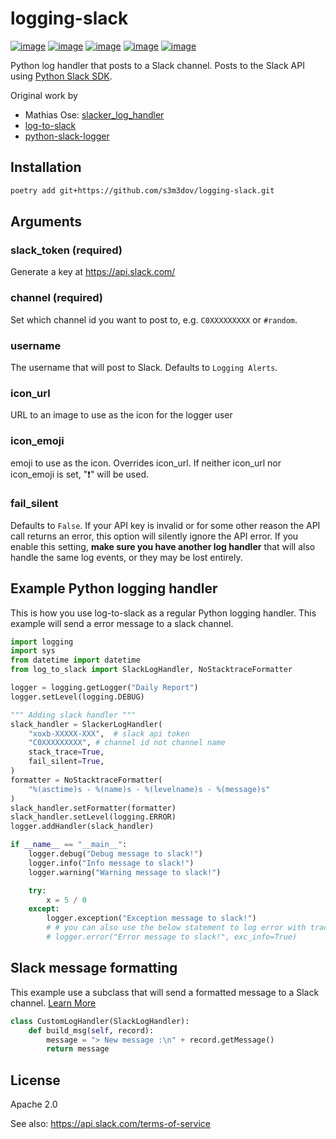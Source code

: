 # logging-slack

[![image](https://img.shields.io/pypi/v/log-to-slack.svg?style=flat-square)](https://pypi.python.org/pypi/log-to-slack)
[![image](https://img.shields.io/pypi/wheel/log-to-slack.svg?style=flat-square)](https://pypi.python.org/pypi/log-to-slack)
[![image](https://img.shields.io/pypi/format/log-to-slack.svg?style=flat-square)](https://pypi.python.org/pypi/log-to-slack)
[![image](https://img.shields.io/pypi/pyversions/log-to-slack.svg?style=flat-square)](https://pypi.python.org/pypi/log-to-slack)
[![image](https://img.shields.io/pypi/status/log-to-slack.svg?style=flat-square)](https://pypi.python.org/pypi/log-to-slack)

Python log handler that posts to a Slack channel. Posts to the Slack API
using [Python Slack SDK](https://github.com/slackapi/python-slack-sdk).

Original work by  
  - Mathias Ose: [slacker_log_handler](https://github.com/mathiasose/slacker_log_handler)
  - [log-to-slack](https://github.com/pandianmn/log_to_slack)
  - [python-slack-logger](https://github.com/junhwi/python-slack-logger/)

## Installation

``` bash
poetry add git+https://github.com/s3m3dov/logging-slack.git
```

## Arguments

### slack_token (required)

Generate a key at <https://api.slack.com/>

### channel (required)

Set which channel id you want to post to, e.g. `C0XXXXXXXXX` or `#random`.

### username

The username that will post to Slack. Defaults to `Logging Alerts`.

### icon_url

URL to an image to use as the icon for the logger user

### icon_emoji

emoji to use as the icon. Overrides icon_url. If neither icon_url nor
icon_emoji is set, ":heavy_exclamation_mark:" will be used.

### fail_silent

Defaults to `False`. If your API key is invalid or for some other reason
the API call returns an error, this option will silently ignore the API
error. If you enable this setting, **make sure you have another log
handler** that will also handle the same log events, or they may be lost
entirely.

## Example Python logging handler

This is how you use log-to-slack as a regular Python
logging handler. This example will send a error message to a slack
channel.

``` python
import logging
import sys
from datetime import datetime
from log_to_slack import SlackLogHandler, NoStacktraceFormatter

logger = logging.getLogger("Daily Report")
logger.setLevel(logging.DEBUG)

""" Adding slack handler """
slack_handler = SlackerLogHandler(
    "xoxb-XXXXX-XXX",  # slack api token
    "C0XXXXXXXXX", # channel id not channel name
    stack_trace=True,
    fail_silent=True,
)
formatter = NoStacktraceFormatter(
    "%(asctime)s - %(name)s - %(levelname)s - %(message)s"
)
slack_handler.setFormatter(formatter)
slack_handler.setLevel(logging.ERROR)
logger.addHandler(slack_handler)

if __name__ == "__main__":
    logger.debug("Debug message to slack!")
    logger.info("Info message to slack!")
    logger.warning("Warning message to slack!")

    try:
        x = 5 / 0
    except:
        logger.exception("Exception message to slack!")
        # # you can also use the below statement to log error with trace info
        # logger.error("Error message to slack!", exc_info=True)
```

## Slack message formatting

This example use a subclass that will send a formatted message to a
Slack channel. [Learn More](https://api.slack.com/reference/surfaces/formatting)

``` python
class CustomLogHandler(SlackLogHandler):
    def build_msg(self, record):
        message = "> New message :\n" + record.getMessage()
        return message
```

## License

Apache 2.0

See also: <https://api.slack.com/terms-of-service>
